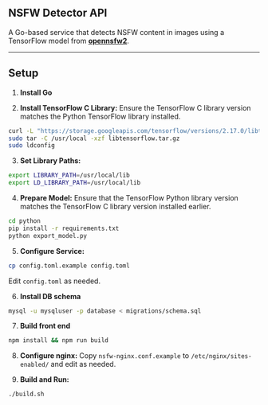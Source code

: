 ## **NSFW Detector API**

A Go-based service that detects NSFW content in images using a TensorFlow model from [**opennsfw2**](https://github.com/bhky/opennsfw2).

---

## **Setup**

1. **Install Go**

2. **Install TensorFlow C Library:**
Ensure the TensorFlow C library version matches the Python TensorFlow library installed.
```bash
curl -L "https://storage.googleapis.com/tensorflow/versions/2.17.0/libtensorflow-cpu-linux-x86_64.tar.gz" -o libtensorflow.tar.gz
sudo tar -C /usr/local -xzf libtensorflow.tar.gz
sudo ldconfig
```

3. **Set Library Paths:**
```bash
export LIBRARY_PATH=/usr/local/lib
export LD_LIBRARY_PATH=/usr/local/lib
```

4. **Prepare Model:**
Ensure that the TensorFlow Python library version matches the TensorFlow C library version installed earlier.
```bash
cd python
pip install -r requirements.txt
python export_model.py
```

5. **Configure Service:**
```bash
cp config.toml.example config.toml
```
Edit `config.toml` as needed.

6. **Install DB schema**
```bash
mysql -u mysqluser -p database < migrations/schema.sql
```

7. **Build front end**
```bash
npm install && npm run build
```

8. **Configure nginx:**
Copy `nsfw-nginx.conf.example` to `/etc/nginx/sites-enabled/` and edit as needed.

9. **Build and Run:**
```bash
./build.sh
```